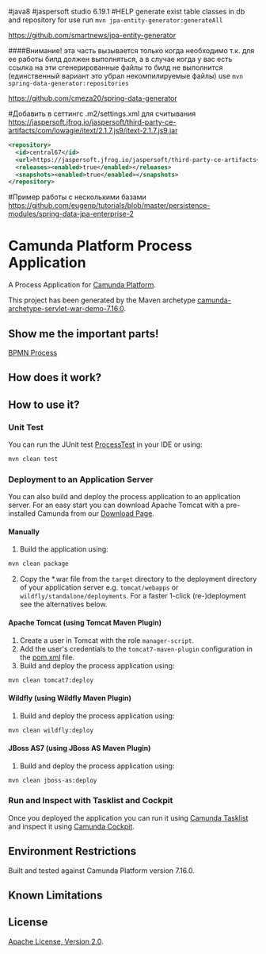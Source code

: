 #java8
#jaspersoft studio 6.19.1
#HELP generate exist table classes in db and repository 
for use run `mvn jpa-entity-generator:generateAll`

https://github.com/smartnews/jpa-entity-generator


####Внимание!
эта часть вызывается только когда необходимо т.к. для ее работы билд должен выполняться, а в случае когда у вас есть ссылка на эти сгенерированные файлы то билд не выполнится (единственный вариант это убрал некомпилируемые файлы)
 use `mvn spring-data-generator:repositories`

https://github.com/cmeza20/spring-data-generator

#Добавить в сеттингс .m2/settings.xml для считывания https://jaspersoft.jfrog.io/jaspersoft/third-party-ce-artifacts/com/lowagie/itext/2.1.7.js9/itext-2.1.7.js9.jar  

```xml
<repository>
  <id>central67</id>
  <url>https://jaspersoft.jfrog.io/jaspersoft/third-party-ce-artifacts</url>
  <releases><enabled>true</enabled></releases>
  <snapshots><enabled>true</enabled></snapshots>
</repository>
```

#Пример работы с несколькими базами
https://github.com/eugenp/tutorials/blob/master/persistence-modules/spring-data-jpa-enterprise-2


# Camunda Platform Process Application
A Process Application for [Camunda Platform](http://docs.camunda.org).

This project has been generated by the Maven archetype
[camunda-archetype-servlet-war-demo-7.16.0](https://docs.camunda.org/manual/latest/user-guide/process-applications/maven-archetypes/).

## Show me the important parts!
[BPMN Process](src/main/resources/process.bpmn)

## How does it work?

## How to use it?

### Unit Test
You can run the JUnit test [ProcessTest](src/test/java/camunda-bpm/app/beton/ProcessTest.java) in your IDE or using:

```bash
mvn clean test
```

### Deployment to an Application Server
You can also build and deploy the process application to an application server.
For an easy start you can download Apache Tomcat with a pre-installed Camunda
from our [Download Page](https://camunda.com/download/).

#### Manually
1. Build the application using:

```bash
mvn clean package
```
2. Copy the *.war file from the `target` directory to the deployment directory
of your application server e.g. `tomcat/webapps` or `wildfly/standalone/deployments`.
For a faster 1-click (re-)deployment see the alternatives below.

#### Apache Tomcat (using Tomcat Maven Plugin)
1. Create a user in Tomcat with the role `manager-script`.
2. Add the user's credentials to the `tomcat7-maven-plugin` configuration in the [pom.xml](pom.xml) file.
3. Build and deploy the process application using:

```bash
mvn clean tomcat7:deploy
```

#### Wildfly (using Wildfly Maven Plugin)
1. Build and deploy the process application using:

```bash
mvn clean wildfly:deploy
```

#### JBoss AS7 (using JBoss AS Maven Plugin)
1. Build and deploy the process application using:

```bash
mvn clean jboss-as:deploy
```

### Run and Inspect with Tasklist and Cockpit
Once you deployed the application you can run it using
[Camunda Tasklist](http://docs.camunda.org/latest/guides/user-guide/#tasklist)
and inspect it using
[Camunda Cockpit](http://docs.camunda.org/latest/guides/user-guide/#cockpit).

## Environment Restrictions
Built and tested against Camunda Platform version 7.16.0.

## Known Limitations

## License
[Apache License, Version 2.0](http://www.apache.org/licenses/LICENSE-2.0).

<!-- Tweet
New @Camunda example: Camunda Platform Process Application - A Process Application for [Camunda Platform](http://docs.camunda.org). https://github.com/camunda-consulting/code/tree/master/snippets/app-beton
-->
